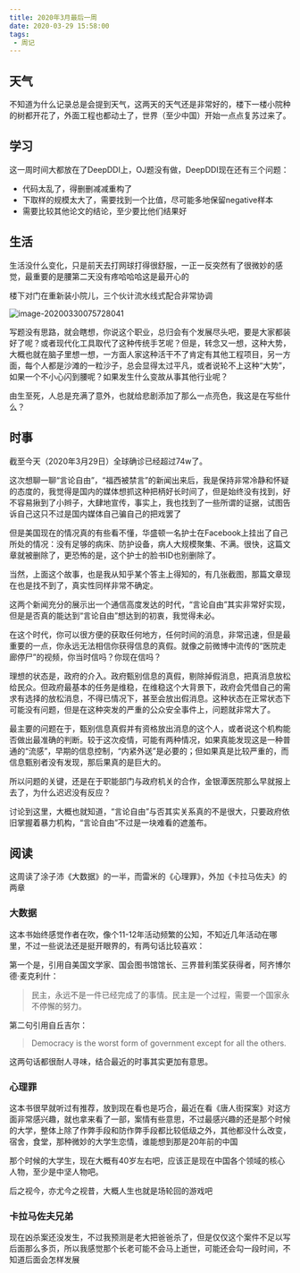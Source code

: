 ```yaml
---
title: 2020年3月最后一周
date: 2020-03-29 15:58:00
tags:
 - 周记
---
```


## 天气

不知道为什么记录总是会提到天气，这两天的天气还是非常好的，楼下一楼小院种的树都开花了，外面工程也都动土了，世界（至少中国）开始一点点复苏过来了。

## 学习

这一周时间大都放在了DeepDDI上，OJ题没有做，DeepDDI现在还有三个问题：

- 代码太乱了，得删删减减重构了
- 下取样的规模太大了，需要找到一个比值，尽可能多地保留negative样本
- 需要比较其他论文的结论，至少要比他们结果好

## 生活

生活没什么变化，只是前天去打网球打得很舒服，一正一反突然有了很微妙的感觉，最重要的是腰第二天没有疼哈哈哈这是最开心的

楼下对门在重新装小院儿，三个伙计流水线式配合非常协调

![image-20200330075728041](https://i.loli.net/2020/03/30/aOHpnuqR2KeXJlm.png)

写题没有思路，就会瞎想，你说这个职业，总归会有个发展尽头吧，要是大家都装好了呢？或者现代化工具取代了这种传统手艺呢？但是，转念又一想，这种大势，大概也就在脑子里想一想，一方面人家这种活干不了肯定有其他工程项目，另一方面，每个人都是沙滩的一粒沙子，总会显得太过平凡，或者说轮不上这种“大势”，如果一个不小心闪到腰呢？如果发生什么变故从事其他行业呢？

由生至死，人总是充满了意外，也就给悲剧添加了那么一点亮色，我这是在写些什么？

## 时事

截至今天（2020年3月29日）全球确诊已经超过74w了。

这次想聊一聊“言论自由”，“福西被禁言”的新闻出来后，我是保持非常冷静和怀疑的态度的，我觉得是国内的媒体想抓这种把柄好长时间了，但是始终没有找到，好不容易揪到了小辫子，大肆地宣传，事实上，我也找到了一些所谓的证据，试图告诉自己这只不过是国内媒体自己骗自己的把戏罢了

但是美国现在的情况真的有些看不懂，华盛顿一名护士在Facebook上挂出了自己所处的情况：没有足够的病床、防护设备，病人大规模聚集、不满。很快，这篇文章就被删除了，更恐怖的是，这个护士的脸书ID也别删除了。

当然，上面这个故事，也是我从知乎某个答主上得知的，有几张截图，那篇文章现在也是找不到了，真实性同样非常不确定。

这两个新闻充分的展示出一个通信高度发达的时代，“言论自由”其实非常好实现，但是是否真的能达到“言论自由”想达到的初衷，我觉得未必。

在这个时代，你可以很方便的获取任何地方，任何时间的消息，非常迅速，但是最重要的一点，你永远无法相信你获得信息的真假。就像之前微博中流传的“医院走廊停尸”的视频，你当时信吗？你现在信吗？

理想的状态是，政府的介入。政府甄别信息的真假，剔除掉假消息，把真消息放松给民众。但政府最基本的任务是维稳，在维稳这个大背景下，政府会凭借自己的需求有选择的放松消息，不得已情况下，甚至会放出假消息。这种状态在正常状态下可能没有问题，但是在这种突发的严重的公众安全事件上，问题就非常大了。

最主要的问题在于，甄别信息真假并有资格放出消息的这个人，或者说这个机构能否做出最准确的判断。较于这次疫情，可能有两种情况，如果真能发现这是一种普通的“流感”，早期的信息控制，“内紧外送”是必要的；但如果真是比较严重的，而信息甄别者没有发现，那后果真的是巨大的。

所以问题的关键，还是在于职能部门与政府机关的合作，金银潭医院那么早就报上去了，为什么迟迟没有反应？

讨论到这里，大概也就知道，“言论自由”与否其实关系真的不是很大，只要政府依旧掌握着暴力机构，“言论自由”不过是一块难看的遮羞布。

## 阅读

这周读了涂子沛《大数据》的一半，而雷米的《心理罪》，外加《卡拉马佐夫》的两章

### 大数据

这本书始终感觉作者在吹，像个11-12年活动频繁的公知，不知近几年活动在哪里，不过一些说法还是挺开眼界的，有两句话比较喜欢：

第一个是，引用自美国文学家、国会图书馆馆长、三界普利策奖获得者，阿齐博尔德·麦克利什：

> 民主，永远不是一件已经完成了的事情。民主是一个过程，需要一个国家永不停懈的努力。

第二句引用自丘吉尔：

> Democracy is the worst form of government except for all the others.

这两句话都很耐人寻味，结合最近的时事其实更加有意思。

### 心理罪

这本书很早就听过有推荐，放到现在看也是巧合，最近在看《唐人街探案》对这方面非常感兴趣，就也拿来看了一部，案情有些意思，不过最感兴趣的还是那个时候的大学，整体上除了作弊手段和防作弊手段都比较低级之外，其他都没什么改变，宿舍，食堂，那种微妙的大学生恋情，谁能想到那是20年前的中国

那个时候的大学生，现在大概有40岁左右吧，应该正是现在中国各个领域的核心人物，至少是中坚人物吧。

后之视今，亦尤今之视昔，大概人生也就是场轮回的游戏吧



### 卡拉马佐夫兄弟

现在凶杀案还没发生，不过我预测是老大把爸爸杀了，但是仅仅这个案件不足以写后面那么多页，所以我感觉那个长老可能不会马上逝世，可能还会勾一段时间，不知道后面会怎样发展



